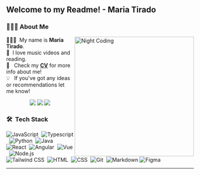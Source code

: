 <h2>Welcome to my Readme! - Maria Tirado</h2>

### 👩🏽‍💻&nbsp;About Me

<img alt="Night Coding" width="320em" src="https://media.giphy.com/media/YPhs6YoPXEJgFxERoG/giphy.gif" align="right"/>

👩🏽‍🎨 &nbsp;My name is **Maria Tirado**. \
🎹 &nbsp;I love music videos and reading.\
📄 &nbsp;&nbsp;Check my [**CV**](https://drive.google.com/file/d/1yCmkd4f5scniuea36Fph5ooqrCMdk6Dq/view?usp=share_link) for more info about me! \
💡 &nbsp;&nbsp;If you've got any ideas or recommendations let me know!
<p align="center">
<a href="https://linkedin.com/in/maria-tirado-perez"><img src="https://img.shields.io/badge/-Maria%20Tirado%20-0077B5?style=flat&logo=Linkedin&logoColor=white"/></a>
<a href="mailto:maria.tiradope@gmail.com"><img src="https://img.shields.io/badge/-maria.tiradope@gmail.com-D14836?style=flat&logo=Gmail&logoColor=white"/></a>
<a href="https://instagram.com/mariatiperez"><img src="https://img.shields.io/badge/-@mariatiperez_-E4405F?style=flat&logo=Instagram&logoColor=white"/></a>
</p>

### 🛠 &nbsp;Tech Stack

![JavaScript](https://img.shields.io/badge/-JavaScript-05122A?style=flat&logo=javascript)&nbsp;
![Typescript](https://img.shields.io/badge/-Typescript-05122A?style=flat&logo=typescript)&nbsp;
![Python](https://img.shields.io/badge/-Python-05122A?style=flat&logo=python)&nbsp;
![Java](https://img.shields.io/badge/-Java-05122A?style=flat&logo=Java&logoColor=FFA518)&nbsp;
![React](https://img.shields.io/badge/-React-05122A?style=flat&logo=react)&nbsp;
![Angular](https://img.shields.io/badge/-Angular-05122A?style=flat&logo=Angular&logoColor=982500)&nbsp;
![Vue](https://img.shields.io/badge/-Vue-05122A?style=flat&logo=vuedotjs)&nbsp;
![Node.js](https://img.shields.io/badge/-Node.js-05122A?style=flat&logo=nodedotjs)&nbsp;
![Tailwind CSS](https://img.shields.io/badge/-TailwindCSS-05122A?style=flat&logo=tailwind-css)&nbsp;
![HTML](https://img.shields.io/badge/-HTML-05122A?style=flat&logo=HTML5)&nbsp;
![CSS](https://img.shields.io/badge/-CSS-05122A?style=flat&logo=CSS3&logoColor=1572B6)&nbsp;
![Git](https://img.shields.io/badge/-Git-05122A?style=flat&logo=git)&nbsp;
![Markdown](https://img.shields.io/badge/-Markdown-05122A?style=flat&logo=markdown)
![Figma](https://img.shields.io/badge/-Figma-05122A?style=flat&logo=figma)&nbsp;

---
